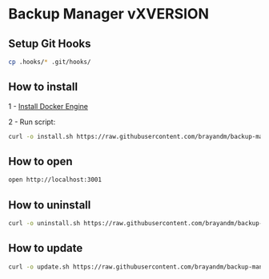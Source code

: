 # Backup Manager vXVERSION

## Setup Git Hooks

```bash
cp .hooks/* .git/hooks/
```

## How to install

1 - [Install Docker Engine](https://docs.docker.com/engine/install/)

2 - Run script:

```bash
curl -o install.sh https://raw.githubusercontent.com/brayandm/backup-manager/XVERSION/install.sh && chmod +x install.sh && (sudo VERSION=XVERSION ./install.sh || true) && rm install.sh
```

## How to open

```bash
open http://localhost:3001
```

## How to uninstall

```bash
curl -o uninstall.sh https://raw.githubusercontent.com/brayandm/backup-manager/XVERSION/uninstall.sh && chmod +x uninstall.sh && (sudo ./uninstall.sh || true) && rm uninstall.sh
```

## How to update

```bash
curl -o update.sh https://raw.githubusercontent.com/brayandm/backup-manager/XVERSION/update.sh && chmod +x update.sh && (sudo ./update.sh || true) && rm update.sh
```
